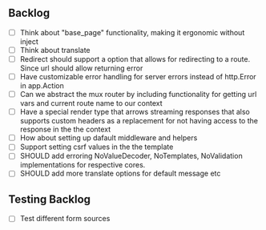 ## Backlog
- [ ] Think about "base_page" functionality, making it ergonomic without inject
- [ ] Think about translate
- [ ] Redirect should support a option that allows for redirecting to a route. Since
      url should allow returning error
- [ ] Have customizable error handling for server errors instead of http.Error in
      app.Action
- [ ] Can we abstract the mux router by including functionality for getting url vars and
      current route name to our context
- [ ] Have a special render type that arrows streaming responses that also supports
      custom headers as a replacement for not having access to the response in the
      the context
- [ ] How about setting up dafault middleware and helpers
- [ ] Support setting csrf values in the the template
- [ ] SHOULD add erroring NoValueDecoder, NoTemplates, NoValidation implementations for 
      respective cores.
- [ ] SHOULD add more translate options for default message etc

## Testing Backlog
- [ ] Test different form sources

